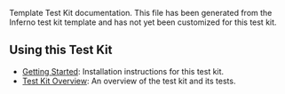 Template Test Kit documentation. This file has been generated from the Inferno
test kit template and has not yet been customized for this test kit.

## Using this Test Kit
* [Getting Started](../?tab=readme-ov-file#getting-started): Installation instructions for this test kit.
* [Test Kit Overview](Overview.md): An overview of the test kit and its tests.
